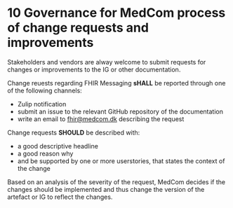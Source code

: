 # 10 Governance for MedCom process of change requests and improvements

Stakeholders and vendors are alway welcome to submit requests for changes or improvements to the IG or other documentation.

Change reuests regarding FHIR Messaging **sHALL** be reported through one of the following channels:

* Zulip notification
* submit an issue to the relevant GitHub repository of the documentation
* write an email to [fhir@medcom.dk](mailto:fhir@medcom.dk) describing the request

Change requests **SHOULD** be described with:

* a good descriptive headline
* a good reason why
* and be supported by one or more userstories, that states the context of the change

Based on an analysis of the severity of the request, MedCom decides if the changes should be implemented and thus change the version of the artefact or IG to reflect the changes.
